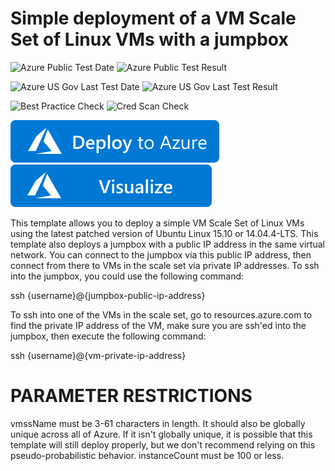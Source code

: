 # Simple deployment of a VM Scale Set of Linux VMs with a jumpbox

![Azure Public Test Date](https://azurequickstartsservice.blob.core.windows.net/badges/demos/vmss-linux-jumpbox/PublicLastTestDate.svg)
![Azure Public Test Result](https://azurequickstartsservice.blob.core.windows.net/badges/demos/vmss-linux-jumpbox/PublicDeployment.svg)

![Azure US Gov Last Test Date](https://azurequickstartsservice.blob.core.windows.net/badges/demos/vmss-linux-jumpbox/FairfaxLastTestDate.svg)
![Azure US Gov Last Test Result](https://azurequickstartsservice.blob.core.windows.net/badges/demos/vmss-linux-jumpbox/FairfaxDeployment.svg)

![Best Practice Check](https://azurequickstartsservice.blob.core.windows.net/badges/demos/vmss-linux-jumpbox/BestPracticeResult.svg)
![Cred Scan Check](https://azurequickstartsservice.blob.core.windows.net/badges/demos/vmss-linux-jumpbox/CredScanResult.svg)

[![Deploy To Azure](https://raw.githubusercontent.com/Azure/azure-quickstart-templates/master/1-CONTRIBUTION-GUIDE/images/deploytoazure.svg?sanitize=true)](https://portal.azure.com/#create/Microsoft.Template/uri/https%3A%2F%2Fraw.githubusercontent.com%2FAzure%2Fazure-quickstart-templates%2Fmaster%2Fdemos%2Fvmss-linux-jumpbox%2Fazuredeploy.json)  [![Visualize](https://raw.githubusercontent.com/Azure/azure-quickstart-templates/master/1-CONTRIBUTION-GUIDE/images/visualizebutton.svg?sanitize=true)](http://armviz.io/#/?load=https%3A%2F%2Fraw.githubusercontent.com%2FAzure%2Fazure-quickstart-templates%2Fmaster%2Fdemos%2Fvmss-linux-jumpbox%2Fazuredeploy.json)

This template allows you to deploy a simple VM Scale Set of Linux VMs using the latest patched version of Ubuntu Linux 15.10 or 14.04.4-LTS. This template also deploys a jumpbox with a public IP address in the same virtual network. You can connect to the jumpbox via this public IP address, then connect from there to VMs in the scale set via private IP addresses. To ssh into the jumpbox, you could use the following command:

ssh {username}@{jumpbox-public-ip-address}

To ssh into one of the VMs in the scale set, go to resources.azure.com to find the private IP address of the VM, make sure you are ssh'ed into the jumpbox, then execute the following command:

ssh {username}@{vm-private-ip-address}

PARAMETER RESTRICTIONS
======================

vmssName must be 3-61 characters in length. It should also be globally unique across all of Azure. If it isn't globally unique, it is possible that this template will still deploy properly, but we don't recommend relying on this pseudo-probabilistic behavior.
instanceCount must be 100 or less.


